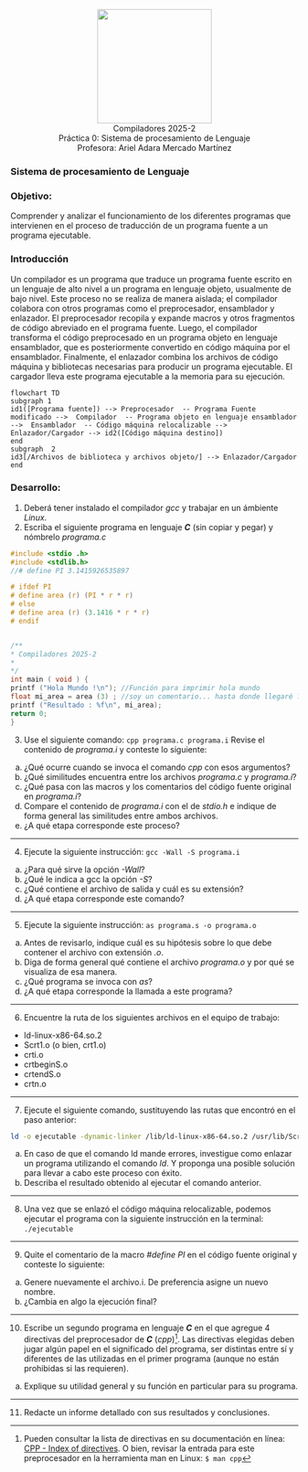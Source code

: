 <p  align="center">
  <img  width="200"  src="https://www.fciencias.unam.mx/sites/default/files/logoFC_2.png"  alt="">  <br>Compiladores  2025-2 <br>
  Práctica 0: Sistema de procesamiento de Lenguaje <br> Profesora: Ariel Adara Mercado Martínez
</p>

### Sistema de procesamiento de Lenguaje
### Objetivo:
Comprender y analizar el funcionamiento de los diferentes programas que intervienen en el proceso de traducción de un programa fuente a un programa ejecutable.

### Introducción
Un compilador es un programa que traduce un programa fuente escrito en un lenguaje de alto nivel a un
programa en lenguaje objeto, usualmente de bajo nivel. Este proceso no se realiza de manera aislada; el
compilador colabora con otros programas como el preprocesador, ensamblador y enlazador.
El preprocesador recopila y expande macros y otros fragmentos de código abreviado en el programa
fuente. Luego, el compilador transforma el código preprocesado en un programa objeto en lenguaje ensamblador, que es posteriormente convertido en código máquina por el ensamblador. Finalmente, el enlazador combina los archivos de código máquina y bibliotecas necesarias para producir un programa ejecutable. El cargador lleva este programa ejecutable a la memoria para su ejecución.

```mermaid
flowchart TD
subgraph 1
id1([Programa fuente]) --> Preprocesador  -- Programa Fuente modificado -->  Compilador  -- Programa objeto en lenguaje ensamblador -->  Ensamblador  -- Código máquina relocalizable --> Enlazador/Cargador --> id2([Código máquina destino])
end
subgraph  2  
id3[/Archivos de biblioteca y archivos objeto/] --> Enlazador/Cargador  
end  
 ```

### Desarrollo:

1. Deberá tener instalado el compilador _gcc_ y trabajar en un ámbiente _Linux_.
2. Escriba el siguiente programa en lenguaje **_C_** (sin copiar y pegar) y nómbrelo *programa.c*
```c
#include <stdio .h>
#include <stdlib.h>
//# define PI 3.1415926535897

# ifdef PI
# define area (r) (PI * r * r)
# else
# define area (r) (3.1416 * r * r)
# endif


/**
* Compiladores 2025-2
*
*/
int main ( void ) {
printf ("Hola Mundo !\n"); //Función para imprimir hola mundo
float mi_area = area (3) ; //soy un comentario... hasta donde llegaré ?
printf ("Resultado : %f\n", mi_area);
return 0;
}
```

3. Use el siguiente comando: `cpp programa.c programa.i`
Revise el contenido de _programa.i_ y conteste lo siguiente:
<ol type="a">
  <li>¿Qué ocurre cuando se invoca el comando <i>cpp</i> con esos argumentos?</li>
  <li>¿Qué similitudes encuentra entre los archivos <i>programa.c</i> y <i>programa.i</i>?</li>
  <li>¿Qué pasa con las macros y los comentarios del código fuente original en <i>programa.i</i>?</li>
  <li>Compare el contenido de <i>programa.i</i> con el de <i>stdio.h</i> e indique de forma general las similitudes entre ambos
  archivos.</li>
  <li>¿A qué etapa corresponde este proceso?</li>
</ol>

---

4. Ejecute la siguiente instrucción: ``gcc -Wall -S programa.i``
<ol type="a">
  <li>¿Para qué sirve la opción <i>-Wall</i>?</li>
  <li>¿Qué le indica a gcc la opción <i>-S</i>?</li>
  <li>¿Qué contiene el archivo de salida y cuál es su extensión?</li>
  <li>¿A qué etapa corresponde este comando?</li>
</ol>

---

5. Ejecute la siguiente instrucción: `as programa.s -o programa.o`
<ol type="a">
  <li> Antes de revisarlo, indique cuál es su hipótesis sobre lo que debe contener el archivo con extensión  <i>.o</i>. </li>
  <li> Diga de forma general qué contiene el archivo <i>programa.o</i> y por qué se visualiza de esa manera. </li>
  <li> ¿Qué programa se invoca con  <i>as</i>? </li>
  <li> ¿A qué etapa corresponde la llamada a este programa? </li>
</ol>

---

6. Encuentre la ruta de los siguientes archivos en el equipo de trabajo:
* ld-linux-x86-64.so.2
* Scrt1.o (o bien, crt1.o)
* crti.o
* crtbeginS.o
* crtendS.o
* crtn.o

---

7. Ejecute el siguiente comando, sustituyendo las rutas que encontró en el paso anterior:
```bash
ld -o ejecutable -dynamic-linker /lib/ld-linux-x86-64.so.2 /usr/lib/Scrt1.o /usr/lib/crti.o programa.o -lc /usr/lib/crtn.o
```

<ol type="a">
  <li> En caso de que el comando ld mande errores, investigue como enlazar un programa utilizando el comando <i>ld</i>. Y proponga una posible solución para llevar a cabo este proceso con éxito. </li>
  <li> Describa el resultado obtenido al ejecutar el comando anterior. </li>
</ol>

---
8. Una vez que se enlazó el código máquina relocalizable, podemos ejecutar el programa con la siguiente
instrucción en la terminal: ```./ejecutable```
---

9. Quite el comentario de la macro _#define PI_ en el código fuente original y conteste lo siguiente:
<ol type="a">
  <li> Genere nuevamente el archivo.i. De preferencia asigne un nuevo nombre.</li>
  <li> ¿Cambia en algo la ejecución final? </li>
</ol>

---

10. Escribe un segundo programa en lenguaje **_C_** en el que agregue 4 directivas del preprocesador
de _**C**_ (_cpp_)[^1]. Las directivas elegidas deben jugar algún papel en el significado del programa, ser distintas entre sí y
diferentes de las utilizadas en el primer programa (aunque no están prohibidas si las requieren). 
<ol type="a">
    <li>Explique su utilidad
general y su función en particular para su programa.</li>
</ol>

---

11. Redacte un informe detallado con sus resultados y conclusiones.


[^1]: Pueden consultar la lista de directivas en su documentación en línea: [CPP - Index of directives](https://gcc.gnu.org/onlinedocs/cpp/Index-of-Directives.html##Index-of-Directives). O bien, revisar la entrada para este preprocesador en la herramienta man en Linux: `$ man cpp`

